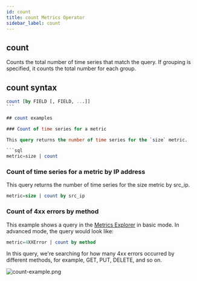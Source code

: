 ```yaml
---
id: count
title: count Metrics Operator
sidebar_label: count
---
```



## count

Counts the total number of time series that match the query. If grouping is specified, it counts the total number for each group.

## count syntax

```sql
count [by FIELD [, FIELD, ...]]
```    

## count examples

### Count of time series for a metric

This query returns the number of time series for the `size` metric. 

```sql
metric=size | count
```

### Count of time series for a metric by IP address

This query returns the number of time series for the size metric by src_ip. 

```sql
metric=size | count by src_ip
```

### Count of 4xx errors by method

This example shows a query in the [Metrics Explorer](/docs/metrics/metrics-queries/metrics-explorer) in basic mode. In advanced mode, the query would look like:

```sql
metric=4XXError | count by method
```

In this query, we're searching for how many 4xx errors occurred by different methods, for example, GET, PUT, DELETE, and so on.

![count-example.png](/img/metrics/count-example.png)
